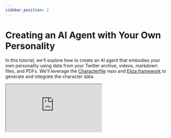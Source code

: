 ```yaml
---
sidebar_position: 2
---
```


# Creating an AI Agent with Your Own Personality

In this tutorial, we'll explore how to create an AI agent that embodies your own personality using data from your Twitter archive, videos, markdown files, and PDFs. We'll leverage the [Characterfile](https://github.com/ai16z/characterfile) repo and [Eliza framework](https://github.com/elizaOS/eliza) to generate and integrate the character data.

<div className="responsive-iframe">                                                                                               
  <iframe                                                                                                                         
    src="https://www.youtube.com/embed/uouSdtcWXTQ?si=cm13L4T7DQUMXd0C"
    title="YouTube video player"                                                                                                  
    allow="accelerometer; autoplay; clipboard-write; encrypted-media; gyroscope; picture-in-picture"                              
    allowFullScreen                                                                                                               
  />                                                                                                                              
</div> 
Video: https://youtu.be/uouSdtcWXTQ?si=cm13L4T7DQUMXd0C

## Prerequisites

- Twitter Developer account
- Anthropic API key
- Your Twitter archive (download instructions below)
- (Optional) Videos, markdown files, PDFs about you

## Generating Your Character File

### From Twitter Archive

1. Request your Twitter archive:

    - Go to your Twitter settings
    - Click "Download an archive of your data"
    - Wait to receive the archive (timing depends on your account age/activity)

2. Clone the Characterfile repo:

    ```bash
    git clone https://github.com/ai16z/characterfile.git
    ```

3. Run the `tweets-to-character` script:

    ```bash
    npx tweets-to-character path/to/archive.zip
    ```

    - Select model (e.g. Claude)
    - (Optional) Add any additional user information

4. Script will generate a `character.json` file from your Tweets

### From Other Files

1. Put videos, PDFs, text, markdown, images in a folder

2. Run the `folder-to-knowledge` script:

    ```bash
    npx folder-to-knowledge path/to/folder
    ```

3. Run `knowledge-to-character` to add knowledge to your character file

## Setting Up the Agent

1. Clone Eliza repo and check out latest version:

    ```bash
    git clone https://github.com/elizaOS/eliza.git
    git checkout <latest-tag>
    ```

2. Install dependencies:

    ```bash
    pnpm install
    pnpm build
    ```

3. Add your character JSON file to `characters/`

4. Modify character file:

    - Add `clients`, `modelProvider`, `plugins` fields
    - Remove `voice` field

5. Set up `.env` with Twitter and Anthropic credentials

## Running the Agent

1. Start agent with your character file:

    ```bash
    pnpm start --character characters/yourcharacter.json
    ```

2. Agent will log in and post an initial tweet

3. Check your Twitter profile to see the agent in action!

## Next Steps

- Implement dynamic prompting to enhance agent interactions
- Extend agent with additional plugins and integrations
